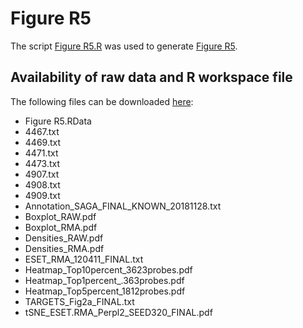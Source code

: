 # Figure R5
The script [Figure R5.R](./Figure%20R5.R) was used to generate [Figure R5](../Figure%20R5.png).

## Availability of raw data and R workspace file

The following files can be downloaded [here](https://owncloud.gwdg.de/index.php/s/bqoTan4G0VOHu3p):
*	Figure R5.RData
*	4467.txt
*	4469.txt
*	4471.txt
*	4473.txt
*	4907.txt
*	4908.txt
*	4909.txt
*	Annotation_SAGA_FINAL_KNOWN_20181128.txt
*	Boxplot_RAW.pdf
*	Boxplot_RMA.pdf
*	Densities_RAW.pdf
*	Densities_RMA.pdf
*	ESET_RMA_120411_FINAL.txt
*	Heatmap_Top10percent_3623probes.pdf
*	Heatmap_Top1percent_.363probes.pdf
*	Heatmap_Top5percent_1812probes.pdf
*	TARGETS_Fig2a_FINAL.txt
*	tSNE_ESET.RMA_Perpl2_SEED320_FINAL.pdf
